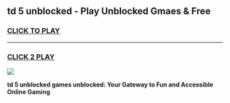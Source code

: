 
## td 5 unblocked - Play Unblocked Gmaes & Free
<h3>
<a href="https://news.freeplayer.one?title=td_5_unblocked&ref=16F">CLICK TO PLAY</a></h3>
<hr>

<h3>
<a href="https://news.freeplayer.one?title=td_5_unblocked&ref=16F">CLICK 2 PLAY</a>
  
</h3>

<a href="https://news.freeplayer.one?title=td_5_unblocked&ref=16F/"><img src="https://clearcache.store/games.png"></a>


**td 5 unblocked games unblocked: Your Gateway to Fun and Accessible Online Gaming**
